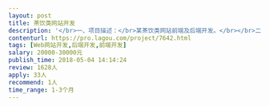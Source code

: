 ```yaml
---                
layout: post       
title: 茶饮类网站开发           
description: '</br>一、项目描述：</br>某茶饮类网站前端及后端开发。</br></br>二、主要功能点：</br>1. 网站PC前端开发（包括移动前端）：</br>（1）用HTML+CSS实现设计稿页面（图文分离）</br>（2）首页：（动态全屏banner切换仅一个模块）</br>（3）关于：（6个子版块在一个长页面上展示，每个子版块一屏的内容，图片可动效切换）</br>（4）产品：（各种奶茶）有5个子版块 </br>（5）基地 ： 含活动投票结果展示（投票系统提供接口不需要开发）</br>（6）新闻 ： 分类新闻，列表和详情页</br>（7）联系 ： 常规页面</br>（8）404页面</br>PS：网站开发中，前端包括：</br>（1）架构搭建：符合百度收录要求，符合SEO基础配置要求，提供title , keywords和description的设置</br>（2）网站地图：全局性链接列表，为和百度推广所用</br>（3）投票	：提供接口，调用数据做页面呈现，独立页面微信公众号使用</br>（4）第三方客服系统：提供客服平台接口，网站前端调用</br>（5）二维码：识别二维码转到微信公众号</br></br>2. 后端开发</br>（1）首页的banner管理：对首页banner进行增删改查及添加链接</br>（2）资讯模块：资讯分类的添加和修改，上传资讯的图文及修改功能，资讯可选择分类</br>（3）关于页面：后台可修改文案和图片</br>（4）联系我们：后台可修改文案和图片，提交加盟意向表单功能</br>（5）品牌美学：图片可增加及修改</br>（6）产品模块：对产品进行分类，上传修改图片及文案</br></br>三、进度说明</br>指定周期内分阶段进行项目，第一阶段先完成“首页、联系我们、产品”三个页面的上线，第二阶段完成全部页面的上线。</br></br>四、人员要求：</br>1、有类似网页的开发经验；</br>2、责任心强，效率高；</br>3、良好的沟通能力和契约精神做到有效沟通；</br>4、能够在详细了解需求情况下客观评估时间量；</br>5、可以定期反馈工作进度。</br>'     
contenturl: https://pro.lagou.com/project/7642.html      
tags: [Web网站开发,后端开发,前端开发]            
salary: 20000-30000元          
publish_time: 2018-05-04 14:14:24         
review: 1628人                   
apply: 33人                   
recommend: 1人                   
time_range: 1-3个月              
---                 
```

